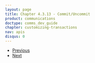 ```yaml
---
layout: page
title: Chapter 4.3.13 - Commit/Uncommit
product: communications
doctype: comms_dev_guide
chapter: customizing-transactions
nav: apis
disqus: 0
---
```


<ul class="pager">
  <li class="previous"><a href="/communications/dev-guide/customizing-transactions/sample-transactions/exclusion/"><i class="glyphicon glyphicon-chevron-left"></i>Previous</a></li>
  <li class="next"><a href="/communications/dev-guide/customizing-transactions/sample-transactions/commit/">Next<i class="glyphicon glyphicon-chevron-right"></i></a></li>
</ul>
